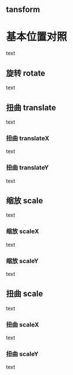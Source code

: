 <!DOCTYPE html>
<html lang="zh-cmn-Hans">
  <head>
    <meta charset="utf-8">
    <meta http-equiv="X-UA-Compatible" content="IE=edge,chrome=1">
    <meta name="flexible" content="initial-dpr=2,maximum-dpr=2">
    <meta content="yes" name="apple-mobile-web-app-capable">
    <meta content="yes" name="apple-touch-fullscreen">
    <meta content="telephone=no,email=no" name="format-detection">
    <meta name="apple-mobile-web-app-status-bar-style" content="black">
    <title>YYwork animation</title>
    <link rel="stylesheet" type="text/css" href="../css/animation.css">
  </head>
  <body>
    <h2>tansform</h2>
    <div class="tansform">
      <h1>基本位置对照</h1>
      <div class="demo-vertical"></div>
      <div class="demo">
        <div class="square">text</div>
      </div>
      <h2>旋转 rotate</h2>
      <div class="demo">
        <div class="square rotate">text</div>
      </div>
      <h2>扭曲 translate</h2>
      <div class="demo">
        <div class="square translate">text</div>
      </div>
      <h3>扭曲 translateX</h3>
      <div class="demo">
        <div class="square translate-x">text</div>
      </div>
      <h3>扭曲 translateY</h3>
      <div class="demo">
        <div class="square translate-y">text</div>
      </div>
      <h2>缩放 scale</h2>
      <div class="demo">
        <div class="square scale">text</div>
      </div>
      <h3>缩放 scaleX</h3>
      <div class="demo">
        <div class="square scale-x">text</div>
      </div>
      <h3>缩放 scaleY</h3>
      <div class="demo">
        <div class="square scale-y">text</div>
      </div>
      <h2>扭曲 scale</h2>
      <div class="demo">
        <div class="square skew">text</div>
      </div>
      <h3>扭曲 scaleX</h3>
      <div class="demo">
        <div class="square skew-x">text</div>
      </div>
      <h3>扭曲 scaleY</h3>
      <div class="demo">
        <div class="square skew-y">text</div>
      </div>
    </div>
  </body>
</html>